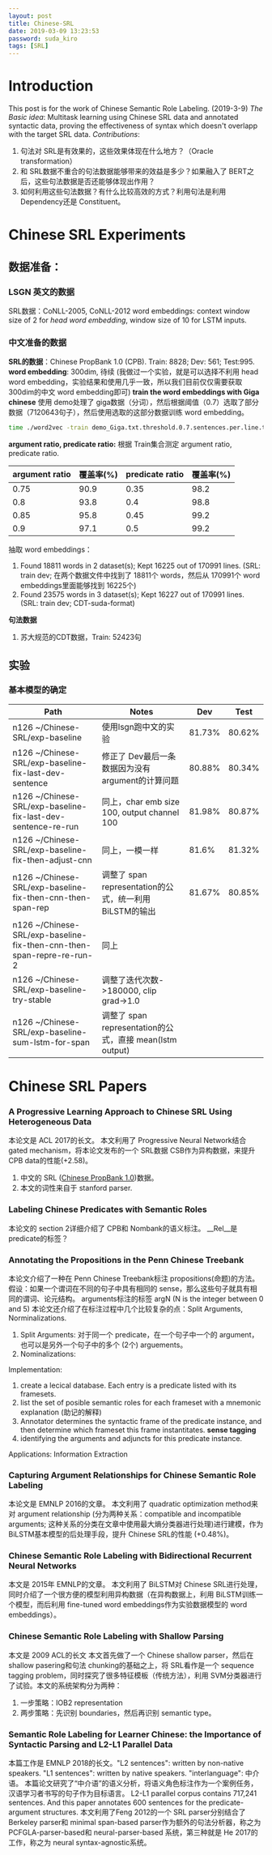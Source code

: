 ```yaml
---
layout: post
title: Chinese-SRL
date: 2019-03-09 13:23:53
password: suda_kiro
tags: [SRL]
---
```

# Introduction
This post is for the work of Chinese Semantic Role Labeling. (2019-3-9)
*The Basic idea*: Multitask learning using Chinese SRL data and annotated syntactic data, proving the effectiveness of syntax which doesn't overlapp with the target SRL data.
*Contributions*:
1. 句法对 SRL是有效果的，这些效果体现在什么地方？（Oracle transformation）
2. 和 SRL数据不重合的句法数据能够带来的效益是多少？如果融入了 BERT之后，这些句法数据是否还能够体现出作用？
3. 如何利用这些句法数据？有什么比较高效的方式？利用句法是利用 Dependency还是 Constituent。

# Chinese SRL Experiments
## 数据准备：
### LSGN 英文的数据
SRL数据：CoNLL-2005, CoNLL-2012
word embeddings: context window size of 2 for *head word embedding*, window size of 10 for LSTM inputs.
### 中文准备的数据
__SRL的数据__：Chinese PropBank 1.0 (CPB). Train: 8828; Dev: 561; Test:995.
__word embedding__: 300dim, 待续 (我做过一个实验，就是可以选择不利用 head word embedding，实验结果和使用几乎一致，所以我们目前仅仅需要获取 300dim的中文 word embedding即可)
__train the word embeddings with Giga chinese__
使用 demo处理了 giga数据（分词），然后根据阈值（0.7）选取了部分数据（7120643句子），然后使用选取的这部分数据训练 word embedding。
```bash
time ./word2vec -train demo_Giga.txt.threshold.0.7.sentences.per.line.txt -output giga.demo.0.7.word.emb.txt -cbow 0 -size 300 -window 8 -negative 25 -hs 0 -sample 1e-4 -threads 20 -binary 0 -iter 15 -min-count 5
```
__argument ratio, predicate ratio:__
根据 Train集合测定 argument ratio, predicate ratio.

|__argument ratio__|__覆盖率(%)__|__predicate ratio__|__覆盖率(%)__|
|------------------|----------|-------------------|----------|
|0.75              |90.9      |0.35               |98.2      |
|0.8               |93.8      |0.4                |98.8      |
|0.85              |95.8      |0.45               |99.2      |
|0.9               |97.1      |0.5                |99.2      |

抽取 word embeddings：
1. Found 18811 words in 2 dataset(s); Kept 16225 out of 170991 lines. (SRL: train dev; 在两个数据文件中找到了 18811个 words，然后从 170991个 word embeddings里面能够找到 16225个)
2. Found 23575 words in 3 dataset(s); Kept 16227 out of 170991 lines. (SRL: train dev; CDT-suda-format)

__句法数据__
1. 苏大规范的CDT数据，Train: 52423句

## 实验
### 基本模型的确定

| __Path__| __Notes__| __Dev__| __Test__|
|---------|----------|--------|---------|
|n126 ~/Chinese-SRL/exp-baseline| 使用lsgn跑中文的实验|81.73%  |80.62%    |
|n126 ~/Chinese-SRL/exp-baseline-fix-last-dev-sentence| 修正了 Dev最后一条数据因为没有 argument的计算问题|80.88%  |80.34% |
|n126 ~/Chinese-SRL/exp-baseline-fix-last-dev-sentence-re-run| 同上，char emb size 100, output channel 100 |81.98%  |80.87% |
|n126 ~/Chinese-SRL/exp-baseline-fix-then-adjust-cnn|同上，一模一样 |81.6%    |81.32%  |
|n126 ~/Chinese-SRL/exp-baseline-fix-then-cnn-then-span-rep|调整了 span representation的公式，统一利用 BiLSTM的输出|81.67%  |80.85%  |
|n126 ~/Chinese-SRL/exp-baseline-fix-then-cnn-then-span-repre-re-run-2 |同上 | | |
|n126 ~/Chinese-SRL/exp-baseline-try-stable |调整了迭代次数->180000, clip grad->1.0 | | |
|n126 ~/Chinese-SRL/exp-baseline-sum-lstm-for-span|调整了 span representation的公式，直接 mean(lstm output) | | |

# Chinese SRL Papers
### A Progressive Learning Approach to Chinese SRL Using Heterogeneous Data
本论文是 ACL 2017的长文。
本文利用了 Progressive Neural Network结合 gated mechanism，将本论文发布的一个 SRL数据 CSB作为异构数据，来提升 CPB data的性能(+2.58)。
1. 中文的 SRL ([Chinese PropBank 1.0](https://catalog.ldc.upenn.edu/LDC2005T23))数据。
2. 本文的词性来自于 stanford parser.

### Labeling Chinese Predicates with Semantic Roles
本论文的 section 2详细介绍了 CPB和 Nombank的语义标注。
__Rel__是 predicate的标签？
### Annotating the Propositions in the Penn Chinese Treebank
本论文介绍了一种在 Penn Chinese Treebank标注 propositions(命题)的方法。
假设：如果一个谓词在不同的句子中具有相同的 sense，那么这些句子就具有相同的谓词、论元结构。
arguments标注的标签 argN (N is the integer between 0 and 5)
本论文还介绍了在标注过程中几个比较复杂的点：Split Arguments, Norminalizations.
1. Split Arguments: 对于同一个 predicate，在一个句子中一个的 argument，也可以是另外一个句子中的多个 (2个) arguements。
2. Nominalizations: 

Implementation:
1. create a lecical database. Each entry is a predicate listed with its framesets.
2. list the set of posible semantic roles for each frameset with a mnemonic explanation (助记的解释)
3. Annotator determines the syntactic frame of the predicate instance, and then determine which frameset this frame instantitates. __sense tagging__
4. identifying the arguments and adjuncts for this predicate instance.

Applications: Information Extraction
### Capturing Argument Relationships for Chinese Semantic Role Labeling
本论文是 EMNLP 2016的文章。
本文利用了 quadratic optimization method来对 argument relationship (分为两种关系：compatible and incompatible arguments; 这种关系的分类在文章中使用最大熵分类器进行处理)进行建模，作为 BiLSTM基本模型的后处理手段，提升 Chinese SRL的性能 (+0.48%)。
### Chinese Semantic Role Labeling with Bidirectional Recurrent Neural Networks
本文是 2015年 EMNLP的文章。
本文利用了 BiLSTM对 Chinese SRL进行处理，同时介绍了一个很方便的模型利用异构数据（在异构数据上，利用 BiLSTM训练一个模型，而后利用 fine-tuned word embeddings作为实验数据模型的 word embeddings）。
### Chinese Semantic Role Labeling with Shallow Parsing
本文是 2009 ACL的长文
本文首先做了一个 Chinese shallow parser，然后在 shallow pasering和句法 chunking的基础之上，将 SRL看作是一个 sequence tagging problem，同时探究了很多特征模板（传统方法），利用 SVM分类器进行了试验。本文的系统架构分为两种：
1. 一步策略：IOB2 representation
2. 两步策略：先识别 boundaries，然后再识别 semantic type。

### Semantic Role Labeling for Learner Chinese: the Importance of Syntactic Parsing and L2-L1 Parallel Data
本篇工作是 EMNLP 2018的长文。"L2 sentences": written by non-native speakers. "L1 sentences": written by native speakers. "interlanguage": 中介语。
本篇论文研究了“中介语”的语义分析，将语义角色标注作为一个案例任务，汉语学习者书写的句子作为目标语言。
L2-L1 parallel corpus contains 717,241 sentences. And this paper annotates 600 sentences for the predicate-argument structures.
本文利用了Feng 2012的一个 SRL parser分别结合了 Berkeley parser和 minimal span-based parser作为额外的句法分析器，称之为 PCFGLA-parser-based和 neural-parser-based 系统，第三种就是 He 2017的工作，称之为 neural syntax-agnostic系统。
